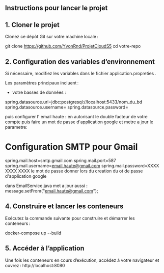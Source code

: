 ## Instructions pour lancer le projet
## 1. Cloner le projet

Clonez ce dépôt Git sur votre machine locale :

git clone https://github.com/YvonRnd/ProjetCloudS5
cd votre-repo

## 2. Configuration des variables d’environnement

Si nécessaire, modifiez les variables dans le fichier application.propreties .

Les paramètres principaux incluent :
- votre basses de données :

spring.datasource.url=jdbc:postgresql://localhost:5433/nom_du_bd
spring.datasource.username=
spring.datasource.password=

puis configurer l' email haute :
en autorisant le double facteur de votre compte
puis faire un mot de passe d'application google et metre a jour le parametre:
# Configuration SMTP pour Gmail
spring.mail.host=smtp.gmail.com
spring.mail.port=587
spring.mail.username=email.haute@gmail.com
spring.mail.password=XXXX XXXX XXXX le mot de passe donner lors du creation du ot de passe d'application google

dans EmailService.java met a jour aussi :
message.setFrom("email.haute@gmail.com");

## 4. Construire et lancer les conteneurs

Exécutez la commande suivante pour construire et démarrer les conteneurs :

docker-compose up --build

## 5. Accéder à l’application

Une fois les conteneurs en cours d’exécution, accédez à votre navigateur et ouvrez : http://localhost:8080